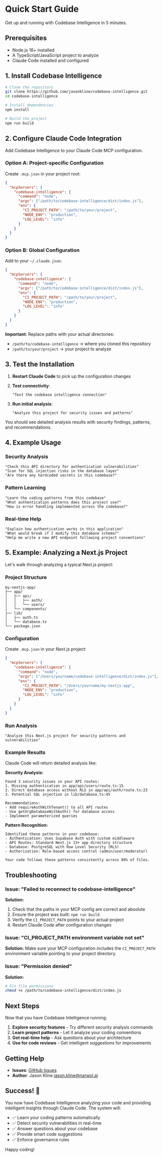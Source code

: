 # Quick Start Guide

Get up and running with Codebase Intelligence in 5 minutes.

## Prerequisites

- Node.js 16+ installed
- A TypeScript/JavaScript project to analyze
- Claude Code installed and configured

## 1. Install Codebase Intelligence

```bash
# Clone the repository
git clone https://github.com/jasonkline/codebase-intelligence.git
cd codebase-intelligence

# Install dependencies
npm install

# Build the project
npm run build
```

## 2. Configure Claude Code Integration

Add Codebase Intelligence to your Claude Code MCP configuration.

### Option A: Project-specific Configuration

Create `.mcp.json` in your project root:

```json
{
  "mcpServers": {
    "codebase-intelligence": {
      "command": "node",
      "args": ["/path/to/codebase-intelligence/dist/index.js"],
      "env": {
        "CI_PROJECT_PATH": "/path/to/your/project",
        "NODE_ENV": "production",
        "LOG_LEVEL": "info"
      }
    }
  }
}
```

### Option B: Global Configuration

Add to your `~/.claude.json`:

```json
{
  "mcpServers": {
    "codebase-intelligence": {
      "command": "node",
      "args": ["/path/to/codebase-intelligence/dist/index.js"],
      "env": {
        "CI_PROJECT_PATH": "/path/to/your/project",
        "NODE_ENV": "production",
        "LOG_LEVEL": "info"
      }
    }
  }
}
```

**Important**: Replace paths with your actual directories:
- `/path/to/codebase-intelligence` → where you cloned this repository
- `/path/to/your/project` → your project to analyze

## 3. Test the Installation

1. **Restart Claude Code** to pick up the configuration changes

2. **Test connectivity**:
   ```
   "Test the codebase intelligence connection"
   ```

3. **Run initial analysis**:
   ```
   "Analyze this project for security issues and patterns"
   ```

You should see detailed analysis results with security findings, patterns, and recommendations.

## 4. Example Usage

### Security Analysis
```
"Check this API directory for authentication vulnerabilities"
"Scan for SQL injection risks in the database layer"
"Are there any hardcoded secrets in this codebase?"
```

### Pattern Learning
```
"Learn the coding patterns from this codebase"
"What authentication patterns does this project use?"
"How is error handling implemented across the codebase?"
```

### Real-time Help
```
"Explain how authentication works in this application"
"What would break if I modify this database schema?"
"Help me write a new API endpoint following project conventions"
```

## 5. Example: Analyzing a Next.js Project

Let's walk through analyzing a typical Next.js project:

### Project Structure
```
my-nextjs-app/
├── app/
│   ├── api/
│   │   ├── auth/
│   │   └── users/
│   └── components/
├── lib/
│   ├── auth.ts
│   └── database.ts
└── package.json
```

### Configuration
Create `.mcp.json` in your Next.js project:

```json
{
  "mcpServers": {
    "codebase-intelligence": {
      "command": "node",
      "args": ["/Users/yourname/codebase-intelligence/dist/index.js"],
      "env": {
        "CI_PROJECT_PATH": "/Users/yourname/my-nextjs-app",
        "NODE_ENV": "production",
        "LOG_LEVEL": "info"
      }
    }
  }
}
```

### Run Analysis
```
"Analyze this Next.js project for security patterns and vulnerabilities"
```

### Example Results
Claude Code will return detailed analysis like:

**Security Analysis:**
```
Found 3 security issues in your API routes:
1. Missing authentication in app/api/users/route.ts:15
2. Direct database access without RLS in app/api/auth/route.ts:23  
3. Potential SQL injection in lib/database.ts:45

Recommendations:
- Add requireAuthWithTenant() to all API routes
- Use getOrgDatabaseWithAuth() for database access
- Implement parameterized queries
```

**Pattern Recognition:**
```
Identified these patterns in your codebase:
- Authentication: Uses Supabase Auth with custom middleware
- API Routes: Standard Next.js 13+ app directory structure
- Database: PostgreSQL with Row Level Security (RLS)
- Authorization: Role-based access control (admin/user/moderator)

Your code follows these patterns consistently across 89% of files.
```

## Troubleshooting

### Issue: "Failed to reconnect to codebase-intelligence"

**Solution:**
1. Check that the paths in your MCP config are correct and absolute
2. Ensure the project was built: `npm run build`
3. Verify the `CI_PROJECT_PATH` points to your actual project
4. Restart Claude Code after configuration changes

### Issue: "CI_PROJECT_PATH environment variable not set"

**Solution:**
Make sure your MCP configuration includes the `CI_PROJECT_PATH` environment variable pointing to your project directory.

### Issue: "Permission denied"

**Solution:**
```bash
# Fix file permissions
chmod +x /path/to/codebase-intelligence/dist/index.js
```

## Next Steps

Now that you have Codebase Intelligence running:

1. **Explore security features** - Try different security analysis commands
2. **Learn project patterns** - Let it analyze your coding conventions
3. **Get real-time help** - Ask questions about your architecture
4. **Use for code reviews** - Get intelligent suggestions for improvements

## Getting Help

- **Issues**: [GitHub Issues](https://github.com/jasonkline/codebase-intelligence/issues)
- **Author**: Jason Kline <jason.kline@narwol.ai>

## Success! 🎉

You now have Codebase Intelligence analyzing your code and providing intelligent insights through Claude Code. The system will:

- ✅ Learn your coding patterns automatically
- ✅ Detect security vulnerabilities in real-time  
- ✅ Answer questions about your codebase
- ✅ Provide smart code suggestions
- ✅ Enforce governance rules

Happy coding!